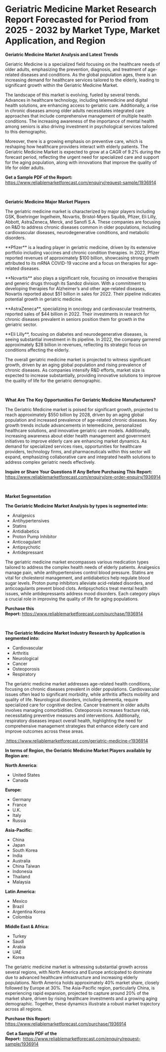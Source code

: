 <p><h1>Geriatric Medicine Market Research Report Forecasted for Period from 2025 -  2032 by Market Type, Market Application, and Region</h1></p><p><strong>Geriatric Medicine Market Analysis and Latest Trends</strong></p>
<p><p>Geriatric Medicine is a specialized field focusing on the healthcare needs of older adults, emphasizing the prevention, diagnosis, and treatment of age-related diseases and conditions. As the global population ages, there is an increasing demand for healthcare services tailored to the elderly, leading to significant growth within the Geriatric Medicine Market.</p><p>The landscape of this market is evolving, fueled by several trends. Advances in healthcare technology, including telemedicine and digital health solutions, are enhancing access to geriatric care. Additionally, a rise in chronic diseases among older adults necessitates integrated care approaches that include comprehensive management of multiple health conditions. The increasing awareness of the importance of mental health among seniors is also driving investment in psychological services tailored to this demographic.</p><p>Moreover, there is a growing emphasis on preventive care, which is reshaping how healthcare providers interact with elderly patients. The Geriatric Medicine Market is expected to grow at a CAGR of 9.2% during the forecast period, reflecting the urgent need for specialized care and support for the aging population, along with innovations that improve the quality of life for older adults.</p></p>
<p><strong>Get a Sample PDF of the Report:&nbsp;</strong> <a href="https://www.reliablemarketforecast.com/enquiry/request-sample/1936914?utm_campaign=2759&utm_medium=2&utm_source=Github&utm_content=ia&utm_term=12042025&utm_id=geriatric-medicine">https://www.reliablemarketforecast.com/enquiry/request-sample/1936914</a></p>
<p>&nbsp;</p>
<p><strong>Geriatric Medicine Major Market Players</strong></p>
<p><p>The geriatric medicine market is characterized by major players including GSK, Boehringer Ingelheim, Novartis, Bristol-Myers Squibb, Pfizer, Eli Lilly, Abbott, AstraZeneca, Merck, and Sanofi S.A. These companies are focusing on R&D to address chronic diseases common in older populations, including cardiovascular diseases, neurodegenerative conditions, and metabolic disorders.</p><p>**Pfizer** is a leading player in geriatric medicine, driven by its extensive portfolio including vaccines and chronic condition therapies. In 2022, Pfizer reported revenues of approximately $100 billion, showcasing strong growth attributed to its mRNA COVID-19 vaccine and a focus on therapies for age-related diseases.</p><p>**Novartis** also plays a significant role, focusing on innovative therapies and generic drugs through its Sandoz division. With a commitment to developing therapies for Alzheimer’s and other age-related diseases, Novartis reported about $51 billion in sales for 2022. Their pipeline indicates potential growth in geriatric medicine.</p><p>**AstraZeneca**, specializing in oncology and cardiovascular treatments, reported sales of $44 billion in 2022. Their investments in research for chronic diseases prevalent in seniors position them for growth in the geriatric sector.</p><p>**Eli Lilly**, focusing on diabetes and neurodegenerative diseases, is seeing substantial investment in its pipeline. In 2022, the company garnered approximately $28 billion in revenues, reflecting its strategic focus on conditions affecting the elderly.</p><p>The overall geriatric medicine market is projected to witness significant growth, driven by an aging global population and rising prevalence of chronic diseases. As companies intensify R&D efforts, market size is expected to increase substantially, providing innovative solutions to improve the quality of life for the geriatric demographic.</p></p>
<p>&nbsp;</p>
<p><strong>What Are The Key Opportunities For Geriatric Medicine Manufacturers?</strong></p>
<p><p>The Geriatric Medicine market is poised for significant growth, projected to reach approximately $550 billion by 2028, driven by an aging global population and increased prevalence of age-related chronic diseases. Key growth trends include advancements in telemedicine, personalized healthcare solutions, and innovative geriatric care models. Additionally, increasing awareness about elder health management and government initiatives to improve elderly care are enhancing market dynamics. As demand for specialized services rises, opportunities for healthcare providers, technology firms, and pharmaceuticals within this sector will expand, emphasizing collaborative care and integrated health solutions to address complex geriatric needs effectively.</p></p>
<p><strong>Inquire or Share Your Questions If Any Before Purchasing This Report:</strong> <a href="https://www.reliablemarketforecast.com/enquiry/pre-order-enquiry/1936914?utm_campaign=2759&utm_medium=2&utm_source=Github&utm_content=ia&utm_term=12042025&utm_id=geriatric-medicine">https://www.reliablemarketforecast.com/enquiry/pre-order-enquiry/1936914</a></p>
<p>&nbsp;</p>
<p><strong>Market Segmentation</strong></p>
<p><strong>The Geriatric Medicine Market Analysis by types is segmented into:</strong></p>
<p><ul><li>Analgesics</li><li>Antihypertensives</li><li>Statins</li><li>Antidiabetics</li><li>Proton Pump Inhibitor</li><li>Anticoagulant</li><li>Antipsychotic</li><li>Antidepressant</li></ul></p>
<p><p>The geriatric medicine market encompasses various medication types tailored to address the complex health needs of elderly patients. Analgesics manage pain, while antihypertensives control blood pressure. Statins are vital for cholesterol management, and antidiabetics help regulate blood sugar levels. Proton pump inhibitors alleviate acid-related disorders, and anticoagulants prevent blood clots. Antipsychotics treat mental health issues, while antidepressants address mood disorders. Each category plays a crucial role in improving the quality of life for aging populations.</p></p>
<p><strong>Purchase this Report:&nbsp;</strong><a href="https://www.reliablemarketforecast.com/purchase/1936914?utm_campaign=2759&utm_medium=2&utm_source=Github&utm_content=ia&utm_term=12042025&utm_id=geriatric-medicine">https://www.reliablemarketforecast.com/purchase/1936914</a></p>
<p>&nbsp;</p>
<p><strong>The Geriatric Medicine Market Industry Research by Application is segmented into:</strong></p>
<p><ul><li>Cardiovascular</li><li>Arthritis</li><li>Neurological</li><li>Cancer</li><li>Osteoporosis</li><li>Respiratory</li></ul></p>
<p><p>The geriatric medicine market addresses age-related health conditions, focusing on chronic diseases prevalent in older populations. Cardiovascular issues often lead to significant morbidity, while arthritis affects mobility and quality of life. Neurological disorders, including dementia, require specialized care for cognitive decline. Cancer treatment in older adults involves managing comorbidities. Osteoporosis increases fracture risk, necessitating preventive measures and interventions. Additionally, respiratory diseases impact overall health, highlighting the need for comprehensive management strategies that enhance elderly care and improve outcomes across these areas.</p></p>
<p><a href="https://www.reliablemarketforecast.com/geriatric-medicine-r1936914?utm_campaign=2759&utm_medium=2&utm_source=Github&utm_content=ia&utm_term=12042025&utm_id=geriatric-medicine">&nbsp;https://www.reliablemarketforecast.com/geriatric-medicine-r1936914</a></p>
<p><strong>In terms of Region, the Geriatric Medicine Market Players available by Region are:</strong></p>
<p>
    <p> <strong> North America: </strong>
        <ul>
            <li>United States</li>
            <li>Canada</li>
        </ul>
        </p> 
    <p> <strong> Europe: </strong>
        <ul>
            <li>Germany</li>
            <li>France</li>
            <li>U.K.</li>
            <li>Italy</li>
            <li>Russia</li>
        </ul>
        </p> 
    <p> <strong> Asia-Pacific: </strong>
        <ul>
            <li>China</li>
            <li>Japan</li>
            <li>South Korea</li>
            <li>India</li>
            <li>Australia</li>
            <li>China Taiwan</li>
            <li>Indonesia</li>
            <li>Thailand</li>
            <li>Malaysia</li>
        </ul>
        </p> 
    <p> <strong> Latin America: </strong>
        <ul>
            <li>Mexico</li>
            <li>Brazil</li>
            <li>Argentina Korea</li>
            <li>Colombia</li>
        </ul>
        </p> 
    <p> <strong> Middle East & Africa: </strong>
        <ul>
            <li>Turkey</li>
            <li>Saudi</li>
            <li>Arabia</li>
            <li>UAE</li>
            <li>Korea</li>
        </ul>
    </p>
    </p>
<p><p>The geriatric medicine market is witnessing substantial growth across several regions, with North America and Europe anticipated to dominate due to advanced healthcare infrastructure and increasing elderly populations. North America holds approximately 40% market share, closely followed by Europe at 30%. The Asia-Pacific region, particularly China, is experiencing rapid expansion, projected to capture around 20% of the market share, driven by rising healthcare investments and a growing aging demographic. Together, these dynamics illustrate a robust market trajectory across all regions.</p></p>
<p><strong>Purchase this Report: </strong><a href="https://www.reliablemarketforecast.com/purchase/1936914?utm_campaign=2759&utm_medium=2&utm_source=Github&utm_content=ia&utm_term=12042025&utm_id=geriatric-medicine">https://www.reliablemarketforecast.com/purchase/1936914</a></p>
<p>&nbsp;<strong>Get a Sample PDF of the Report:&nbsp;&nbsp;</strong><a href="https://www.reliablemarketforecast.com/enquiry/request-sample/1936914?utm_campaign=2759&utm_medium=2&utm_source=Github&utm_content=ia&utm_term=12042025&utm_id=geriatric-medicine">https://www.reliablemarketforecast.com/enquiry/request-sample/1936914</a></p>
<p><strong></strong></p>
<p><p></p><p></p><p></p></p>